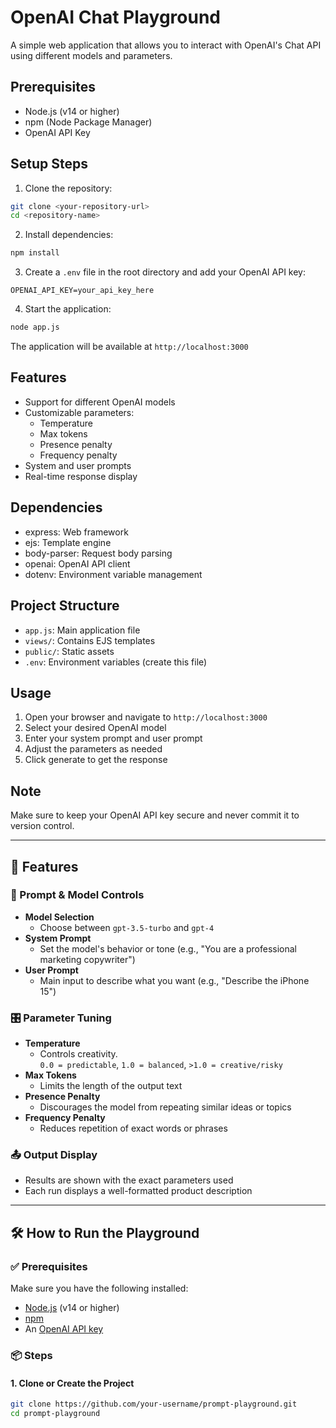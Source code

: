 # OpenAI Chat Playground

A simple web application that allows you to interact with OpenAI's Chat API using different models and parameters.

## Prerequisites

- Node.js (v14 or higher)
- npm (Node Package Manager)
- OpenAI API Key

## Setup Steps

1. Clone the repository:
```bash
git clone <your-repository-url>
cd <repository-name>
```

2. Install dependencies:
```bash
npm install
```

3. Create a `.env` file in the root directory and add your OpenAI API key:
```
OPENAI_API_KEY=your_api_key_here
```

4. Start the application:
```bash
node app.js
```

The application will be available at `http://localhost:3000`

## Features

- Support for different OpenAI models
- Customizable parameters:
  - Temperature
  - Max tokens
  - Presence penalty
  - Frequency penalty
- System and user prompts
- Real-time response display

## Dependencies

- express: Web framework
- ejs: Template engine
- body-parser: Request body parsing
- openai: OpenAI API client
- dotenv: Environment variable management

## Project Structure

- `app.js`: Main application file
- `views/`: Contains EJS templates
- `public/`: Static assets
- `.env`: Environment variables (create this file)

## Usage

1. Open your browser and navigate to `http://localhost:3000`
2. Select your desired OpenAI model
3. Enter your system prompt and user prompt
4. Adjust the parameters as needed
5. Click generate to get the response

## Note

Make sure to keep your OpenAI API key secure and never commit it to version control.

---

## 🚀 Features

### 🔧 Prompt & Model Controls

- **Model Selection**
  - Choose between `gpt-3.5-turbo` and `gpt-4`
- **System Prompt**
  - Set the model's behavior or tone (e.g., "You are a professional marketing copywriter")
- **User Prompt**
  - Main input to describe what you want (e.g., "Describe the iPhone 15")

### 🎛️ Parameter Tuning

- **Temperature**
  - Controls creativity.  
    `0.0 = predictable`, `1.0 = balanced`, `>1.0 = creative/risky`
- **Max Tokens**
  - Limits the length of the output text
- **Presence Penalty**
  - Discourages the model from repeating similar ideas or topics
- **Frequency Penalty**
  - Reduces repetition of exact words or phrases

### 📤 Output Display

- Results are shown with the exact parameters used
- Each run displays a well-formatted product description

---

## 🛠️ How to Run the Playground

### ✅ Prerequisites

Make sure you have the following installed:

- [Node.js](https://nodejs.org/) (v14 or higher)
- [npm](https://www.npmjs.com/)
- An [OpenAI API key](https://platform.openai.com/account/api-keys)

### 📦 Steps

#### 1. Clone or Create the Project

```bash
git clone https://github.com/your-username/prompt-playground.git
cd prompt-playground
